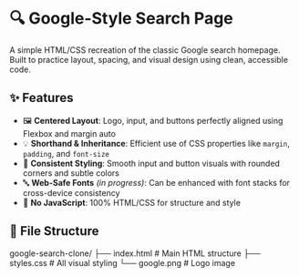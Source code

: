 # 🔍 Google-Style Search Page

A simple HTML/CSS recreation of the classic Google search homepage.  
Built to practice layout, spacing, and visual design using clean, accessible code.

## ✨ Features

- 🖼️ **Centered Layout**: Logo, input, and buttons perfectly aligned using Flexbox and margin auto
- 💡 **Shorthand & Inheritance**: Efficient use of CSS properties like `margin`, `padding`, and `font-size`
- 🎯 **Consistent Styling**: Smooth input and button visuals with rounded corners and subtle colors
- 🔤 **Web-Safe Fonts** *(in progress)*: Can be enhanced with font stacks for cross-device consistency
- 🚫 **No JavaScript**: 100% HTML/CSS for structure and style

## 📁 File Structure

google-search-clone/
├── index.html # Main HTML structure
├── styles.css # All visual styling
└── google.png # Logo image